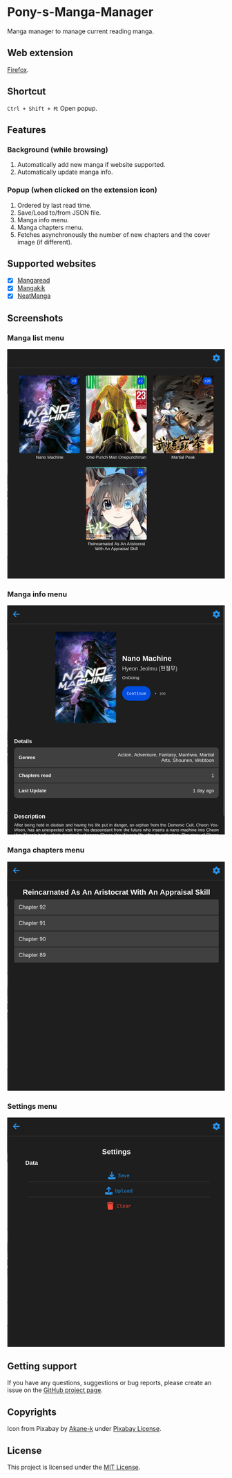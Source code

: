 # Pony-s-Manga-Manager

Manga manager to manage current reading manga.

## Web extension

[Firefox](https://addons.mozilla.org/fr/firefox/addon/manga-reader-manager/).

## Shortcut

`Ctrl + Shift + M`: Open popup.

## Features

### Background (while browsing)

1. Automatically add new manga if website supported.
2. Automatically update manga info.

### Popup (when clicked on the extension icon)

1. Ordered by last read time.
2. Save/Load to/from JSON file.
3. Manga info menu.
4. Manga chapters menu.
5. Fetches asynchronously the number of new chapters and the cover image (if different).

## Supported websites

- [x] [Mangaread](https://www.mangaread.org/)
- [x] [Mangakik](https://mangakik.biz/)
- [x] [NeatManga](https://neatmangas.com/manga/)

## Screenshots

### Manga list menu

![Manga list menu](screenshots/list.png)

### Manga info menu

![Manga info menu](screenshots/info.png)

### Manga chapters menu

![Manga chapters menu](screenshots/chapters.png)

### Settings menu

![Settings menu](screenshots/settings.png)

## Getting support

If you have any questions, suggestions or bug reports, please create an issue on the [GitHub project page](https://github.com/PonyLucky/Pony-s-Manga-Manager/issues).

## Copyrights

Icon from Pixabay by [Akane-k](https://pixabay.com/illustrations/moe-rice-eat-hamburger-breakfast-3336882/) under [Pixabay License](https://pixabay.com/service/license/).

## License

This project is licensed under the [MIT License](LICENSE).

